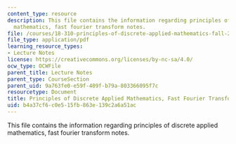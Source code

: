```yaml
---
content_type: resource
description: This file contains the information regarding principles of discrete applied
  mathematics, fast fourier transform notes.
file: /courses/18-310-principles-of-discrete-applied-mathematics-fall-2013/b4a37cf6c0e515fb863e139c2a6a51ac_MIT18_310F13_Ch17.pdf
file_type: application/pdf
learning_resource_types:
- Lecture Notes
license: https://creativecommons.org/licenses/by-nc-sa/4.0/
ocw_type: OCWFile
parent_title: Lecture Notes
parent_type: CourseSection
parent_uid: 9a763fe0-e59f-409f-b79a-803366095f7c
resourcetype: Document
title: Principles of Discrete Applied Mathematics, Fast Fourier Transform Notes
uid: b4a37cf6-c0e5-15fb-863e-139c2a6a51ac
---
```

This file contains the information regarding principles of discrete applied mathematics, fast fourier transform notes.